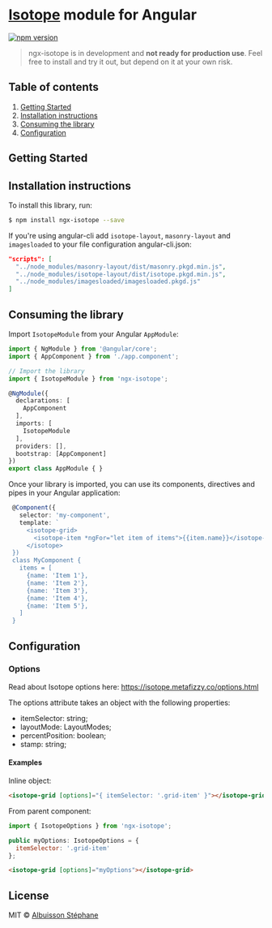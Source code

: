 # [Isotope](https://isotope.metafizzy.co/) module for Angular

[![npm version](https://badge.fury.io/js/angular2-isotope.svg)](https://www.npmjs.com/package/ngx-isotope)

> ngx-isotope is in development and **not ready for production use**.
> Feel free to install and try it out, but depend on it at your own risk.

## Table of contents
1. [Getting Started](#getting-started)
2. [Installation instructions](#installation-instructions)
3. [Consuming the library](#consuming-the-library)
4. [Configuration](#configuration)

## Getting Started

## Installation instructions

To install this library, run:

```bash
$ npm install ngx-isotope --save
```

If you're using angular-cli add `isotope-layout`, `masonry-layout` and `imagesloaded` to your file configuration angular-cli.json:
```json
"scripts": [
  "../node_modules/masonry-layout/dist/masonry.pkgd.min.js",
  "../node_modules/isotope-layout/dist/isotope.pkgd.min.js",
  "../node_modules/imagesloaded/imagesloaded.pkgd.js"
]
```

## Consuming the library

Import `IsotopeModule` from your Angular `AppModule`:

```typescript
import { NgModule } from '@angular/core';
import { AppComponent } from './app.component';

// Import the library
import { IsotopeModule } from 'ngx-isotope';

@NgModule({
  declarations: [
    AppComponent
  ],
  imports: [
    IsotopeModule
  ],
  providers: [],
  bootstrap: [AppComponent]
})
export class AppModule { }
```

Once your library is imported, you can use its components, directives and pipes in your Angular application:

```typescript
 @Component({
   selector: 'my-component',
   template: `
     <isotope-grid>
       <isotope-item *ngFor="let item of items">{{item.name}}</isotope-item>
     </isotope>
 })
 class MyComponent {
   items = [
     {name: 'Item 1'},
     {name: 'Item 2'},
     {name: 'Item 3'},
     {name: 'Item 4'},
     {name: 'Item 5'},
   ]
 }
 ```

## Configuration

### Options
Read about Isotope options here: https://isotope.metafizzy.co/options.html

The options attribute takes an object with the following properties:
* itemSelector: string;
* layoutMode: LayoutModes;
* percentPosition: boolean;
* stamp: string;

#### Examples

Inline object:
```html
<isotope-grid [options]="{ itemSelector: '.grid-item' }"></isotope-grid>
```

From parent component:
```javascript
import { IsotopeOptions } from 'ngx-isotope';

public myOptions: IsotopeOptions = {
  itemSelector: '.grid-item'
};
```
```html
<isotope-grid [options]="myOptions"></isotope-grid>
```

## License

MIT © [Albuisson Stéphane](mailto:stephane.albuisson@gmail.com)
